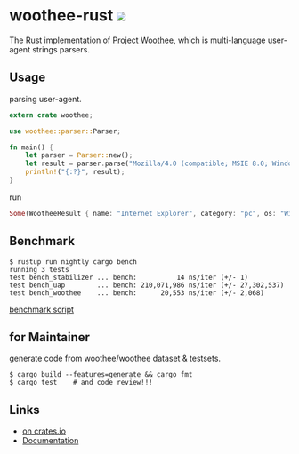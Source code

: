 # woothee-rust [![](https://travis-ci.org/hhatto/woothee-rust.svg?branch=master)](https://travis-ci.org/hhatto/woothee-rust)

The Rust implementation of [Project Woothee](https://github.com/woothee/woothee),
which is multi-language user-agent strings parsers.


## Usage

parsing user-agent.

```rust
extern crate woothee;

use woothee::parser::Parser;

fn main() {
    let parser = Parser::new();
    let result = parser.parse("Mozilla/4.0 (compatible; MSIE 8.0; Windows NT 6.1; Trident/4.0)");
    println!("{:?}", result);
}
```

run
```rust
Some(WootheeResult { name: "Internet Explorer", category: "pc", os: "Windows 7", os_version: "NT 6.1", browser_type: "UNKNOWN", version: "8.0", vendor: "Microsoft" })
```


## Benchmark
```
$ rustup run nightly cargo bench
running 3 tests
test bench_stabilizer ... bench:          14 ns/iter (+/- 1)
test bench_uap        ... bench: 210,071,986 ns/iter (+/- 27,302,537)
test bench_woothee    ... bench:      20,553 ns/iter (+/- 2,068)
```
[benchmark script](https://github.com/hhatto/woothee-rust/blob/master/tests/benchmark.rs)


## for Maintainer
generate code from woothee/woothee dataset & testsets.

```
$ cargo build --features=generate && cargo fmt
$ cargo test    # and code review!!!
```


## Links
* [on crates.io](https://crates.io/crates/woothee)
* [Documentation](https://hhatto.github.com/woothee-rust/woothee)
